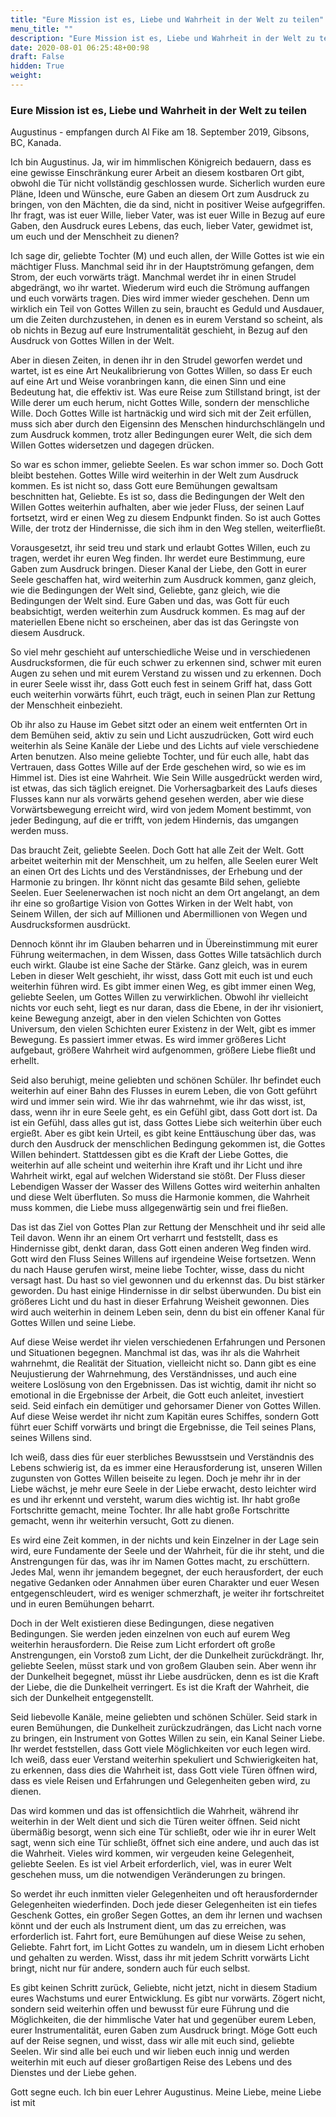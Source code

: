 ```yaml
---
title: "Eure Mission ist es, Liebe und Wahrheit in der Welt zu teilen"
menu_title: ""
description: "Eure Mission ist es, Liebe und Wahrheit in der Welt zu teilen"
date: 2020-08-01 06:25:48+00:98
draft: False
hidden: True
weight:
---
```

### Eure Mission ist es, Liebe und Wahrheit in der Welt zu teilen

Augustinus - empfangen durch Al Fike am 18. September 2019, Gibsons, BC, Kanada.

Ich bin Augustinus. Ja, wir im himmlischen Königreich bedauern, dass es eine gewisse Einschränkung eurer Arbeit an diesem kostbaren Ort gibt, obwohl die Tür nicht vollständig geschlossen wurde. Sicherlich wurden eure Pläne, Ideen und Wünsche, eure Gaben an diesem Ort zum Ausdruck zu bringen, von den Mächten, die da sind, nicht in positiver Weise aufgegriffen. Ihr fragt, was ist euer Wille, lieber Vater, was ist euer Wille in Bezug auf eure Gaben, den Ausdruck eures Lebens, das euch, lieber Vater, gewidmet ist, um euch und der Menschheit zu dienen?

Ich sage dir, geliebte Tochter (M) und euch allen, der Wille Gottes ist wie ein mächtiger Fluss. Manchmal seid ihr in der Hauptströmung gefangen, dem Strom, der euch vorwärts trägt. Manchmal werdet ihr in einen Strudel abgedrängt, wo ihr wartet. Wiederum wird euch die Strömung auffangen und euch vorwärts tragen. Dies wird immer wieder geschehen. Denn um wirklich ein Teil von Gottes Willen zu sein, braucht es Geduld und Ausdauer, um die Zeiten durchzustehen, in denen es in eurem Verstand so scheint, als ob nichts in Bezug auf eure Instrumentalität geschieht, in Bezug auf den Ausdruck von Gottes Willen in der Welt.

Aber in diesen Zeiten, in denen ihr in den Strudel geworfen werdet und wartet, ist es eine Art Neukalibrierung von Gottes Willen, so dass Er euch auf eine Art und Weise voranbringen kann, die einen Sinn und eine Bedeutung hat, die effektiv ist. Was eure Reise zum Stillstand bringt, ist der Wille derer um euch herum, nicht Gottes Wille, sondern der menschliche Wille. Doch Gottes Wille ist hartnäckig und wird sich mit der Zeit erfüllen, muss sich aber durch den Eigensinn des Menschen hindurchschlängeln und zum Ausdruck kommen, trotz aller Bedingungen eurer Welt, die sich dem Willen Gottes widersetzen und dagegen drücken.

So war es schon immer, geliebte Seelen. Es war schon immer so. Doch Gott bleibt bestehen. Gottes Wille wird weiterhin in der Welt zum Ausdruck kommen. Es ist nicht so, dass Gott eure Bemühungen gewaltsam beschnitten hat, Geliebte. Es ist so, dass die Bedingungen der Welt den Willen Gottes weiterhin aufhalten, aber wie jeder Fluss, der seinen Lauf fortsetzt, wird er einen Weg zu diesem Endpunkt finden. So ist auch Gottes Wille, der trotz der Hindernisse, die sich ihm in den Weg stellen, weiterfließt.

Vorausgesetzt, ihr seid treu und stark und erlaubt Gottes Willen, euch zu tragen, werdet ihr euren Weg finden. Ihr werdet eure Bestimmung, eure Gaben zum Ausdruck bringen. Dieser Kanal der Liebe, den Gott in eurer Seele geschaffen hat, wird weiterhin zum Ausdruck kommen, ganz gleich, wie die Bedingungen der Welt sind, Geliebte, ganz gleich, wie die Bedingungen der Welt sind. Eure Gaben und das, was Gott für euch beabsichtigt, werden weiterhin zum Ausdruck kommen. Es mag auf der materiellen Ebene nicht so erscheinen, aber das ist das Geringste von diesem Ausdruck.

So viel mehr geschieht auf unterschiedliche Weise und in verschiedenen Ausdrucksformen, die für euch schwer zu erkennen sind, schwer mit euren Augen zu sehen und mit eurem Verstand zu wissen und zu erkennen. Doch in eurer Seele wisst ihr, dass Gott euch fest in seinem Griff hat, dass Gott euch weiterhin vorwärts führt, euch trägt, euch in seinen Plan zur Rettung der Menschheit einbezieht.

Ob ihr also zu Hause im Gebet sitzt oder an einem weit entfernten Ort in dem Bemühen seid, aktiv zu sein und Licht auszudrücken, Gott wird euch weiterhin als Seine Kanäle der Liebe und des Lichts auf viele verschiedene Arten benutzen. Also meine geliebte Tochter, und für euch alle, habt das Vertrauen, dass Gottes Wille auf der Erde geschehen wird, so wie es im Himmel ist. Dies ist eine Wahrheit. Wie Sein Wille ausgedrückt werden wird, ist etwas, das sich täglich ereignet. Die Vorhersagbarkeit des Laufs dieses Flusses kann nur als vorwärts gehend gesehen werden, aber wie diese Vorwärtsbewegung erreicht wird, wird von jedem Moment bestimmt, von jeder Bedingung, auf die er trifft, von jedem Hindernis, das umgangen werden muss.

Das braucht Zeit, geliebte Seelen. Doch Gott hat alle Zeit der Welt. Gott arbeitet weiterhin mit der Menschheit, um zu helfen, alle Seelen eurer Welt an einen Ort des Lichts und des Verständnisses, der Erhebung und der Harmonie zu bringen. Ihr könnt nicht das gesamte Bild sehen, geliebte Seelen. Euer Seelenerwachen ist noch nicht an dem Ort angelangt, an dem ihr eine so großartige Vision von Gottes Wirken in der Welt habt, von Seinem Willen, der sich auf Millionen und Abermillionen von Wegen und Ausdrucksformen ausdrückt.

Dennoch könnt ihr im Glauben beharren und in Übereinstimmung mit eurer Führung weitermachen, in dem Wissen, dass Gottes Wille tatsächlich durch euch wirkt. Glaube ist eine Sache der Stärke. Ganz gleich, was in eurem Leben in dieser Welt geschieht, ihr wisst, dass Gott mit euch ist und euch weiterhin führen wird. Es gibt immer einen Weg, es gibt immer einen Weg, geliebte Seelen, um Gottes Willen zu verwirklichen. Obwohl ihr vielleicht nichts vor euch seht, liegt es nur daran, dass die Ebene, in der ihr visioniert, keine Bewegung anzeigt, aber in den vielen Schichten von Gottes Universum, den vielen Schichten eurer Existenz in der Welt, gibt es immer Bewegung. Es passiert immer etwas. Es wird immer größeres Licht aufgebaut, größere Wahrheit wird aufgenommen, größere Liebe fließt und erhellt.

Seid also beruhigt, meine geliebten und schönen Schüler. Ihr befindet euch weiterhin auf einer Bahn des Flusses in eurem Leben, die von Gott geführt wird und immer sein wird. Wie ihr das wahrnehmt, wie ihr das wisst, ist, dass, wenn ihr in eure Seele geht, es ein Gefühl gibt, dass Gott dort ist. Da ist ein Gefühl, dass alles gut ist, dass Gottes Liebe sich weiterhin über euch ergießt. Aber es gibt kein Urteil, es gibt keine Enttäuschung über das, was durch den Ausdruck der menschlichen Bedingung gekommen ist, die Gottes Willen behindert. Stattdessen gibt es die Kraft der Liebe Gottes, die weiterhin auf alle scheint und weiterhin ihre Kraft und ihr Licht und ihre Wahrheit wirkt, egal auf welchen Widerstand sie stößt. Der Fluss dieser Lebendigen Wasser der Wasser des Willens Gottes wird weiterhin anhalten und diese Welt überfluten. So muss die Harmonie kommen, die Wahrheit muss kommen, die Liebe muss allgegenwärtig sein und frei fließen.

Das ist das Ziel von Gottes Plan zur Rettung der Menschheit und ihr seid alle Teil davon. Wenn ihr an einem Ort verharrt und feststellt, dass es Hindernisse gibt, denkt daran, dass Gott einen anderen Weg finden wird. Gott wird den Fluss Seines Willens auf irgendeine Weise fortsetzen. Wenn du nach Hause gerufen wirst, meine liebe Tochter, wisse, dass du nicht versagt hast. Du hast so viel gewonnen und du erkennst das. Du bist stärker geworden. Du hast einige Hindernisse in dir selbst überwunden. Du bist ein größeres Licht und du hast in dieser Erfahrung Weisheit gewonnen. Dies wird auch weiterhin in deinem Leben sein, denn du bist ein offener Kanal für Gottes Willen und seine Liebe.

Auf diese Weise werdet ihr vielen verschiedenen Erfahrungen und Personen und Situationen begegnen. Manchmal ist das, was ihr als die Wahrheit wahrnehmt, die Realität der Situation, vielleicht nicht so. Dann gibt es eine Neujustierung der Wahrnehmung, des Verständnisses, und auch eine weitere Loslösung von den Ergebnissen. Das ist wichtig, damit ihr nicht so emotional in die Ergebnisse der Arbeit, die Gott euch anleitet, investiert seid. Seid einfach ein demütiger und gehorsamer Diener von Gottes Willen. Auf diese Weise werdet ihr nicht zum Kapitän eures Schiffes, sondern Gott führt euer Schiff vorwärts und bringt die Ergebnisse, die Teil seines Plans, seines Willens sind.

Ich weiß, dass dies für euer sterbliches Bewusstsein und Verständnis des Lebens schwierig ist, da es immer eine Herausforderung ist, unseren Willen zugunsten von Gottes Willen beiseite zu legen. Doch je mehr ihr in der Liebe wächst, je mehr eure Seele in der Liebe erwacht, desto leichter wird es und ihr erkennt und versteht, warum dies wichtig ist. Ihr habt große Fortschritte gemacht, meine Tochter. Ihr alle habt große Fortschritte gemacht, wenn ihr weiterhin versucht, Gott zu dienen.

Es wird eine Zeit kommen, in der nichts und kein Einzelner in der Lage sein wird, eure Fundamente der Seele und der Wahrheit, für die ihr steht, und die Anstrengungen für das, was ihr im Namen Gottes macht, zu erschüttern. Jedes Mal, wenn ihr jemandem begegnet, der euch herausfordert, der euch negative Gedanken oder Annahmen über euren Charakter und euer Wesen entgegenschleudert, wird es weniger schmerzhaft, je weiter ihr fortschreitet und in euren Bemühungen beharrt.

Doch in der Welt existieren diese Bedingungen, diese negativen Bedingungen. Sie werden jeden einzelnen von euch auf eurem Weg weiterhin herausfordern. Die Reise zum Licht erfordert oft große Anstrengungen, ein Vorstoß zum Licht, der die Dunkelheit zurückdrängt. Ihr, geliebte Seelen, müsst stark und von großem Glauben sein. Aber wenn ihr der Dunkelheit begegnet, müsst ihr Liebe ausdrücken, denn es ist die Kraft der Liebe, die die Dunkelheit verringert. Es ist die Kraft der Wahrheit, die sich der Dunkelheit entgegenstellt.

Seid liebevolle Kanäle, meine geliebten und schönen Schüler. Seid stark in euren Bemühungen, die Dunkelheit zurückzudrängen, das Licht nach vorne zu bringen, ein Instrument von Gottes Willen zu sein, ein Kanal Seiner Liebe. Ihr werdet feststellen, dass Gott viele Möglichkeiten vor euch legen wird. Ich weiß, dass euer Verstand weiterhin spekuliert und Schwierigkeiten hat, zu erkennen, dass dies die Wahrheit ist, dass Gott viele Türen öffnen wird, dass es viele Reisen und Erfahrungen und Gelegenheiten geben wird, zu dienen.

Das wird kommen und das ist offensichtlich die Wahrheit, während ihr weiterhin in der Welt dient und sich die Türen weiter öffnen. Seid nicht übermäßig besorgt, wenn sich eine Tür schließt, oder wie ihr in eurer Welt sagt, wenn sich eine Tür schließt, öffnet sich eine andere, und auch das ist die Wahrheit. Vieles wird kommen, wir vergeuden keine Gelegenheit, geliebte Seelen. Es ist viel Arbeit erforderlich, viel, was in eurer Welt geschehen muss, um die notwendigen Veränderungen zu bringen.

So werdet ihr euch inmitten vieler Gelegenheiten und oft herausfordernder Gelegenheiten wiederfinden. Doch jede dieser Gelegenheiten ist ein tiefes Geschenk Gottes, ein großer Segen Gottes, an dem ihr lernen und wachsen könnt und der euch als Instrument dient, um das zu erreichen, was erforderlich ist. Fahrt fort, eure Bemühungen auf diese Weise zu sehen, Geliebte. Fahrt fort, im Licht Gottes zu wandeln, um in diesem Licht erhoben und gehalten zu werden.
Wisst, dass ihr mit jedem Schritt vorwärts Licht bringt, nicht nur für andere, sondern auch für euch selbst.

Es gibt keinen Schritt zurück, Geliebte, nicht jetzt, nicht in diesem Stadium eures Wachstums und eurer Entwicklung. Es gibt nur vorwärts. Zögert nicht, sondern seid weiterhin offen und bewusst für eure Führung und die Möglichkeiten, die der himmlische Vater hat und gegenüber eurem Leben, eurer Instrumentalität, euren Gaben zum Ausdruck bringt. Möge Gott euch auf der Reise segnen, und wisst, dass wir alle mit euch sind, geliebte Seelen. Wir sind alle bei euch und wir lieben euch innig und werden weiterhin mit euch auf dieser großartigen Reise des Lebens und des Dienstes und der Liebe gehen.

Gott segne euch. Ich bin euer Lehrer Augustinus. Meine Liebe, meine Liebe ist mit
